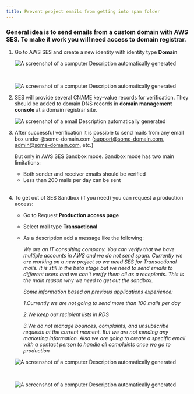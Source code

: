 ```yaml
---
title: Prevent project emails from getting into spam folder
---
```

### General idea is to send emails from a custom domain with AWS SES. To make it work you will need access to domain registrar.

1.  Go to AWS SES and create a new identity with identity type **Domain**

	![A screenshot of a computer Description automatically
	generated](/assets/images/ses1.png)

	<br/>

	![A screenshot of a computer Description automatically
	generated](/assets/images/ses2.png)

2.  SES will provide several CNAME key-value records for verification. They should be added to domain DNS records in **domain management console** at a domain registrar site.

	![A screenshot of a email Description automatically
	generated](/assets/images/ses3.png)

3.  After successful verification it is possible to send mails from any email box under @some-domain.com (<support@some-domain.com>, <admin@some-domain.com>, etc.)

	But only in AWS SES Sandbox mode. Sandbox mode has two main limitations:
	
	-   Both sender and receiver emails should be verified
	-   Less than 200 mails per day can be sent
	
	<br/>

4.  To get out of SES Sandbox (if you need) you can request a production
    access:

    - Go to Request **Production access page**
    -   Select mail type **Transactional**
    -   As a description add a message like the following:

		<em>We are an IT consulting company. You can verify that we have multiple accounts in AWS and we do not send spam. Currently we are working on a new project so we need SES for Transactional mails. It is still in the beta stage but we need to send emails to different users and we can't verify them all as a recepients. This is the main reason why we need to get out the sandbox.

		Some information based on previous applications experience:

		1.Currently we are not going to send more than 100 mails per day

		2.We keep our recipient lists in RDS

		3.We do not manage bounces, complaints, and unsubscribe requests at the current moment. But we are not sending any marketing information. Also	we are going to create a specific email with a contact person to handle	all complaints once we go to production</em>

	![A screenshot of a computer Description automatically
	generated](/assets/images/ses4.png)

	<br/>

	![A screenshot of a computer Description automatically
	generated](/assets/images/ses5.png)
